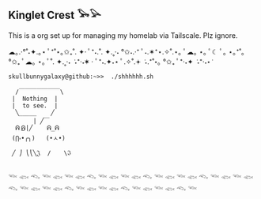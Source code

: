 ## Kinglet Crest 𓅨𓅪

This is a org set up for managing my homelab via Tailscale. Plz ignore.

☁︎｡.·°˚˖✦.｡⋆ ﾟ⁺˚⋆｡✩₊˚. ✦· ﾟ⁺˖.˚. ✦.˳·˖ °✩˖.·⁺ ﾟ˖.✶⁺⋆.✧˚.⋆｡ ﾟ☁︎｡ ⋆｡ ﾟ☾ ﾟ｡ ⋆｡⁺˚｡ °✩₊ ﾟ☁︎｡ ⋆｡ ﾟ˚. ✦.˳·˖ ݁ ˖⁺·˖✶ · ﾟ⁺˖.✦˖⋆ ﾟ.✧˚.𖥔 ݁ ˖.⁺˚⋆｡ °✩₊ ﾟ⁺·˖✦ ݁ ˖⁺·˖⋆ ݁ 

```console
skullbunnygalaxy@github:~>>  ./shhhhhh.sh

  /￣￣￣￣￣￣￣\
 |  Nothing  | 
 |  to see.  |
  ╲_____    ╱
       | ╱￣
  ᕱ ͜ᕱ|╱    ᕱ_ᕱ
 (⋂༝•╭╮)   (•ㅅ•)  
 ╱ ⎠ ⎝⎝╲𝔍  /  　\ℑ
       
```
𓆝 𓆟 𓆞 𓆝 𓆟 𓆝 𓆟 𓆞 𓆝 𓆟 𓆝 𓆟 𓆞 𓆝 𓆟 𓆝 𓆟 𓆞 𓆝 𓆟 𓆝 𓆟 𓆞 𓆝 𓆟 𓆝 𓆟 𓆞 𓆝 𓆟 𓆝 𓆟 𓆞 𓆝 𓆟 𓆝 𓆟 𓆞 𓆝
